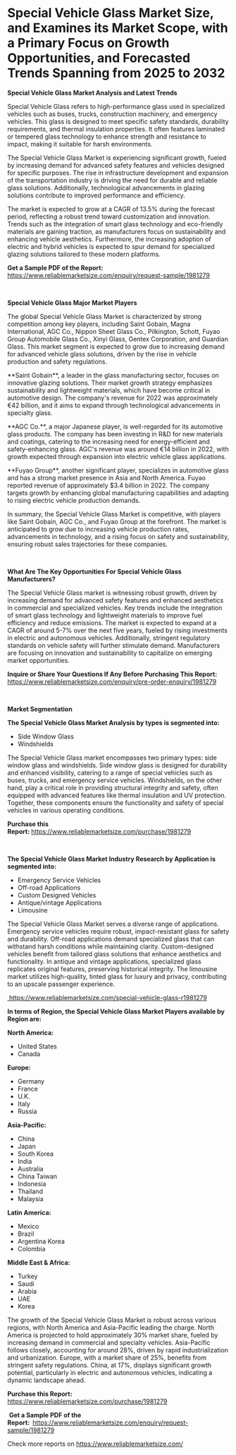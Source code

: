 <p><h1>Special Vehicle Glass Market Size, and Examines its Market Scope, with a Primary Focus on Growth Opportunities, and Forecasted Trends Spanning from 2025 to 2032</h1></p><p><strong>Special Vehicle Glass Market Analysis and Latest Trends</strong></p>
<p><p>Special Vehicle Glass refers to high-performance glass used in specialized vehicles such as buses, trucks, construction machinery, and emergency vehicles. This glass is designed to meet specific safety standards, durability requirements, and thermal insulation properties. It often features laminated or tempered glass technology to enhance strength and resistance to impact, making it suitable for harsh environments.</p><p>The Special Vehicle Glass Market is experiencing significant growth, fueled by increasing demand for advanced safety features and vehicles designed for specific purposes. The rise in infrastructure development and expansion of the transportation industry is driving the need for durable and reliable glass solutions. Additionally, technological advancements in glazing solutions contribute to improved performance and efficiency.</p><p>The market is expected to grow at a CAGR of 13.5% during the forecast period, reflecting a robust trend toward customization and innovation. Trends such as the integration of smart glass technology and eco-friendly materials are gaining traction, as manufacturers focus on sustainability and enhancing vehicle aesthetics. Furthermore, the increasing adoption of electric and hybrid vehicles is expected to spur demand for specialized glazing solutions tailored to these modern platforms.</p></p>
<p><strong>Get a Sample PDF of the Report:&nbsp;</strong> <a href="https://www.reliablemarketsize.com/enquiry/request-sample/1981279?utm_campaign=1103&utm_medium=2&utm_source=Github&utm_content=ia&utm_term=05022025&utm_id=special-vehicle-glass">https://www.reliablemarketsize.com/enquiry/request-sample/1981279</a></p>
<p>&nbsp;</p>
<p><strong>Special Vehicle Glass Major Market Players</strong></p>
<p><p>The global Special Vehicle Glass Market is characterized by strong competition among key players, including Saint Gobain, Magna International, AGC Co., Nippon Sheet Glass Co., Pilkington, Schott, Fuyao Group Automobile Glass Co., Xinyi Glass, Gentex Corporation, and Guardian Glass. This market segment is expected to grow due to increasing demand for advanced vehicle glass solutions, driven by the rise in vehicle production and safety regulations.</p><p>**Saint Gobain**, a leader in the glass manufacturing sector, focuses on innovative glazing solutions. Their market growth strategy emphasizes sustainability and lightweight materials, which have become critical in automotive design. The company's revenue for 2022 was approximately €42 billion, and it aims to expand through technological advancements in specialty glass.</p><p>**AGC Co.**, a major Japanese player, is well-regarded for its automotive glass products. The company has been investing in R&D for new materials and coatings, catering to the increasing need for energy-efficient and safety-enhancing glass. AGC's revenue was around €14 billion in 2022, with growth expected through expansion into electric vehicle glass applications.</p><p>**Fuyao Group**, another significant player, specializes in automotive glass and has a strong market presence in Asia and North America. Fuyao reported revenue of approximately $3.4 billion in 2022. The company targets growth by enhancing global manufacturing capabilities and adapting to rising electric vehicle production demands.</p><p>In summary, the Special Vehicle Glass Market is competitive, with players like Saint Gobain, AGC Co., and Fuyao Group at the forefront. The market is anticipated to grow due to increasing vehicle production rates, advancements in technology, and a rising focus on safety and sustainability, ensuring robust sales trajectories for these companies.</p></p>
<p>&nbsp;</p>
<p><strong>What Are The Key Opportunities For Special Vehicle Glass Manufacturers?</strong></p>
<p><p>The Special Vehicle Glass market is witnessing robust growth, driven by increasing demand for advanced safety features and enhanced aesthetics in commercial and specialized vehicles. Key trends include the integration of smart glass technology and lightweight materials to improve fuel efficiency and reduce emissions. The market is expected to expand at a CAGR of around 5-7% over the next five years, fueled by rising investments in electric and autonomous vehicles. Additionally, stringent regulatory standards on vehicle safety will further stimulate demand. Manufacturers are focusing on innovation and sustainability to capitalize on emerging market opportunities.</p></p>
<p><strong>Inquire or Share Your Questions If Any Before Purchasing This Report:</strong> <a href="https://www.reliablemarketsize.com/enquiry/pre-order-enquiry/1981279?utm_campaign=1103&utm_medium=2&utm_source=Github&utm_content=ia&utm_term=05022025&utm_id=special-vehicle-glass">https://www.reliablemarketsize.com/enquiry/pre-order-enquiry/1981279</a></p>
<p>&nbsp;</p>
<p><strong>Market Segmentation</strong></p>
<p><strong>The Special Vehicle Glass Market Analysis by types is segmented into:</strong></p>
<p><ul><li>Side Window Glass</li><li>Windshields</li></ul></p>
<p><p>The Special Vehicle Glass market encompasses two primary types: side window glass and windshields. Side window glass is designed for durability and enhanced visibility, catering to a range of special vehicles such as buses, trucks, and emergency service vehicles. Windshields, on the other hand, play a critical role in providing structural integrity and safety, often equipped with advanced features like thermal insulation and UV protection. Together, these components ensure the functionality and safety of special vehicles in various operating conditions.</p></p>
<p><strong>Purchase this Report:&nbsp;</strong><a href="https://www.reliablemarketsize.com/purchase/1981279?utm_campaign=1103&utm_medium=2&utm_source=Github&utm_content=ia&utm_term=05022025&utm_id=special-vehicle-glass">https://www.reliablemarketsize.com/purchase/1981279</a></p>
<p>&nbsp;</p>
<p><strong>The Special Vehicle Glass Market Industry Research by Application is segmented into:</strong></p>
<p><ul><li>Emergency Service Vehicles</li><li>Off-road Applications</li><li>Custom Designed Vehicles</li><li>Antique/vintage Applications</li><li>Limousine</li></ul></p>
<p><p>The Special Vehicle Glass Market serves a diverse range of applications. Emergency service vehicles require robust, impact-resistant glass for safety and durability. Off-road applications demand specialized glass that can withstand harsh conditions while maintaining clarity. Custom-designed vehicles benefit from tailored glass solutions that enhance aesthetics and functionality. In antique and vintage applications, specialized glass replicates original features, preserving historical integrity. The limousine market utilizes high-quality, tinted glass for luxury and privacy, contributing to an upscale passenger experience.</p></p>
<p><a href="https://www.reliablemarketsize.com/special-vehicle-glass-r1981279?utm_campaign=1103&utm_medium=2&utm_source=Github&utm_content=ia&utm_term=05022025&utm_id=special-vehicle-glass">&nbsp;https://www.reliablemarketsize.com/special-vehicle-glass-r1981279</a></p>
<p><strong>In terms of Region, the Special Vehicle Glass Market Players available by Region are:</strong></p>
<p>
    <p> <strong> North America: </strong>
        <ul>
            <li>United States</li>
            <li>Canada</li>
        </ul>
        </p> 
    <p> <strong> Europe: </strong>
        <ul>
            <li>Germany</li>
            <li>France</li>
            <li>U.K.</li>
            <li>Italy</li>
            <li>Russia</li>
        </ul>
        </p> 
    <p> <strong> Asia-Pacific: </strong>
        <ul>
            <li>China</li>
            <li>Japan</li>
            <li>South Korea</li>
            <li>India</li>
            <li>Australia</li>
            <li>China Taiwan</li>
            <li>Indonesia</li>
            <li>Thailand</li>
            <li>Malaysia</li>
        </ul>
        </p> 
    <p> <strong> Latin America: </strong>
        <ul>
            <li>Mexico</li>
            <li>Brazil</li>
            <li>Argentina Korea</li>
            <li>Colombia</li>
        </ul>
        </p> 
    <p> <strong> Middle East & Africa: </strong>
        <ul>
            <li>Turkey</li>
            <li>Saudi</li>
            <li>Arabia</li>
            <li>UAE</li>
            <li>Korea</li>
        </ul>
    </p>
    </p>
<p><p>The growth of the Special Vehicle Glass Market is robust across various regions, with North America and Asia-Pacific leading the charge. North America is projected to hold approximately 30% market share, fueled by increasing demand in commercial and specialty vehicles. Asia-Pacific follows closely, accounting for around 28%, driven by rapid industrialization and urbanization. Europe, with a market share of 25%, benefits from stringent safety regulations. China, at 17%, displays significant growth potential, particularly in electric and autonomous vehicles, indicating a dynamic landscape ahead.</p></p>
<p><strong>Purchase this Report: </strong><a href="https://www.reliablemarketsize.com/purchase/1981279?utm_campaign=1103&utm_medium=2&utm_source=Github&utm_content=ia&utm_term=05022025&utm_id=special-vehicle-glass">https://www.reliablemarketsize.com/purchase/1981279</a></p>
<p>&nbsp;<strong>Get a Sample PDF of the Report:&nbsp;&nbsp;</strong><a href="https://www.reliablemarketsize.com/enquiry/request-sample/1981279?utm_campaign=1103&utm_medium=2&utm_source=Github&utm_content=ia&utm_term=05022025&utm_id=special-vehicle-glass">https://www.reliablemarketsize.com/enquiry/request-sample/1981279</a></p>
<p><strong></strong></p>
<p>Check more reports on <a href="https://www.reliablemarketsize.com/?utm_campaign=1103&utm_medium=2&utm_source=Github&utm_content=ia&utm_term=05022025&utm_id=special-vehicle-glass">https://www.reliablemarketsize.com/</a></p>